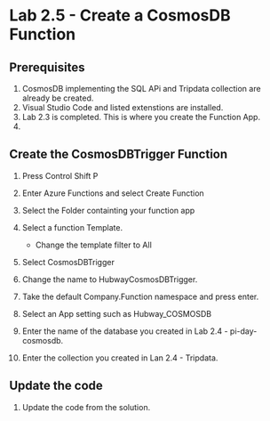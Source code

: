 # Lab 2.5 - Create a CosmosDB Function


## Prerequisites

1.  CosmosDB implementing the SQL APi and Tripdata collection are already be created.
2.  Visual Studio Code and listed extenstions are installed.
3.  Lab 2.3 is completed.  This is where you create the Function App.
4.  

## Create the CosmosDBTrigger Function

1.  Press Control Shift P

2.  Enter Azure Functions and select Create Function
3.  Select the Folder containting your function app
4.  Select a function Template.
    * Change the template filter to All
5.  Select CosmosDBTrigger
6.  Change the name to HubwayCosmosDBTrigger.
7.  Take the default Company.Function namespace and press enter.
8.  Select an App setting such as Hubway_COSMOSDB
9.  Enter the name of the database you created in Lab 2.4 - pi-day-cosmosdb.
10. Enter the collection you created in Lan 2.4 - Tripdata.

## Update the code
1.  Update the code from the solution.


